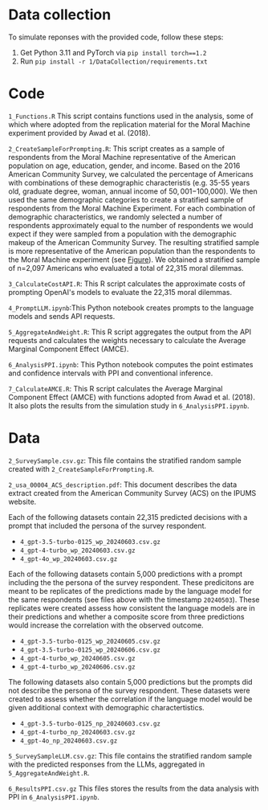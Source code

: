 

# Data collection 

To simulate reponses with the provided code, follow these steps: 

1. Get Python 3.11 and PyTorch via `pip install torch==1.2` 
2. Run `pip install -r 1/DataCollection/requirements.txt`


# Code 

`1_Functions.R` This script contains functions used in the analysis, some of which where adopted from the replication material for the Moral Machine experiment provided by Awad et al. (2018).

`2_CreateSampleForPrompting.R`: This script creates as a sample of respondents from the Moral Machine representative of the American population on age, education, gender, and income. Based on the 2016 American Community Survey, we calculated the percentage of Americans with combinations of these demographic characteristis (e.g. 35-55 years old, graduate degree, woman, annual income of $50,001-$100,000). We then used the same demographic categories to create a stratified sample of respondents from the Moral Machine Experiment. For each combination of demographic characteristics, we randomly selected a number of respondents approximately equal to the number of respondents we would expect if they were sampled from a population with the demographic makeup of the American Community Survey. The resulting stratified sample is more representative of the American population than the respondents to the Moral Machine experiment (see [Figure](https://github.com/davidbroska/IntegrativeExperimentsGAI/blob/main/Figures/3_DemographicDistribution.png)). We obtained a stratified sample of n=2,097 Americans who evaluated a total of 22,315 moral dilemmas.

`3_CalculateCostAPI.R`: This R script calculates the approximate costs of prompting OpenAI's models to evaluate the 22,315 moral dilemmas. 

`4_PromptLLM.ipynb`:This Python notebook creates prompts to the language models and sends API requests.

`5_AggregateAndWeight.R`: This R script aggregates the output from the API requests and calculates the weights necessary to calculate the Average Marginal Component Effect (AMCE).

`6_AnalysisPPI.ipynb`: This Python notebook computes the point estimates and confidence intervals with PPI and conventional inference.

`7_CalculateAMCE.R`: This R script calculates the Average Marginal Component Effect (AMCE) with functions adopted from Awad et al. (2018). It also plots the results from the simulation study in `6_AnalysisPPI.ipynb`.


# Data

`2_SurveySample.csv.gz`: This file contains the stratified random sample created with `2_CreateSampleForPrompting.R`.

 `2_usa_00004_ACS_description.pdf`: This document describes the data extract created from the American Community Survey (ACS) on the IPUMS website.

Each of the following datasets contain 22,315 predicted decisions with a prompt that included the persona of the survey respondent.

- `4_gpt-3.5-turbo-0125_wp_20240603.csv.gz`
- `4_gpt-4-turbo_wp_20240603.csv.gz`
- `4_gpt-4o_wp_20240603.csv.gz`

Each of the following datasets contain 5,000 predictions with a prompt including the the persona of the survey respondent. These predicitons are meant to be replicates of the predictions made by the language model for the same respondents (see files above with the timestamp `20240503`). These replicates were created assess how consistent the language models are in their predictions and whether a composite score from three predictions would increase the correlation with the observed outcome.

- `4_gpt-3.5-turbo-0125_wp_20240605.csv.gz`
- `4_gpt-3.5-turbo-0125_wp_20240606.csv.gz`
- `4_gpt-4-turbo_wp_20240605.csv.gz`
- `4_gpt-4-turbo_wp_20240606.csv.gz`

The following datasets also contain 5,000 predictions but the prompts did not describe the persona of the survey respondent. These datasets were created to assess whether the correlation if the language model would be given additional context with demographic charactertistics.

- `4_gpt-3.5-turbo-0125_np_20240603.csv.gz`
- `4_gpt-4-turbo_np_20240603.csv.gz`
- `4_gpt-4o_np_20240603.csv.gz`


`5_SurveySampleLLM.csv.gz`: This file contains the stratified random sample with the predicted responses from the LLMs, aggregated in `5_AggregateAndWeight.R`.


`6_ResultsPPI.csv.gz` This files stores the results from the data analysis with PPI in `6_AnalysisPPI.ipynb`.